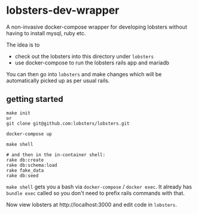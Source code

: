 # lobsters-dev-wrapper

A non-invasive docker-compose wrapper for developing lobsters without having to install mysql, ruby etc.

The idea is to 
- check out the lobsters into this directory under `lobsters`
- use docker-compose to run the lobsters rails app and mariadb

You can then go into `lobsters` and make changes which will be automatically picked up as per usual rails.

## getting started

```
make init
or
git clone git@github.com:lobsters/lobsters.git

docker-compose up
```

```
make shell

# and then in the in-container shell:
rake db:create
rake db:schema:load
rake fake_data
rake db:seed
```

`make shell` gets you a bash via `docker-compose` / `docker exec`. It already has `bundle exec` called so you don't need to prefix rails commands with that.

Now view lobsters at http://localhost:3000 and edit code in `lobsters`.
